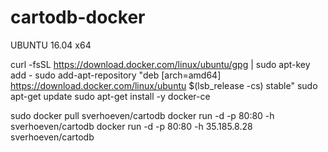 # cartodb-docker
UBUNTU 16.04 x64

curl -fsSL https://download.docker.com/linux/ubuntu/gpg | sudo apt-key add -
sudo add-apt-repository "deb [arch=amd64] https://download.docker.com/linux/ubuntu $(lsb_release -cs) stable"
sudo apt-get update
sudo apt-get install -y docker-ce



sudo docker pull sverhoeven/cartodb
docker run -d -p 80:80 -h <servers-external-ip-address> sverhoeven/cartodb
docker run -d -p 80:80 -h 35.185.8.28 sverhoeven/cartodb
